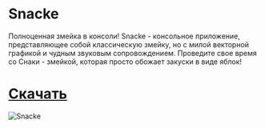 # Snacke

Полноценная змейка в консоли!
Snacke - консольное приложение, представляющее собой классическую змейку, но с милой векторной графикой и чудным звуковым сопровождением. Проведите свое время со Снаки - змейкой, которая просто обожает закуски в виде яблок!

# [Скачать](https://github.com/BeloMaximka/Snacke/releases/latest)

![Snacke](https://cdn.discordapp.com/attachments/478689757602512899/792735357673406464/snakee.gif "Snacke")

